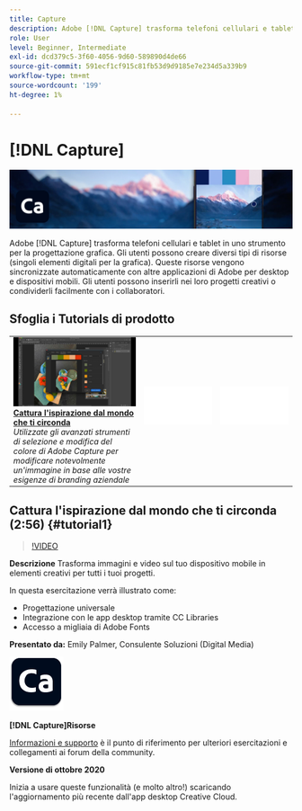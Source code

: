 ```yaml
---
title: Capture
description: Adobe [!DNL Capture] trasforma telefoni cellulari e tablet in uno strumento per la progettazione grafica
role: User
level: Beginner, Intermediate
exl-id: dcd379c5-3f60-4056-9d60-589890d4de66
source-git-commit: 591ecf1cf915c81fb53d9d9185e7e234d5a339b9
workflow-type: tm+mt
source-wordcount: '199'
ht-degree: 1%

---
```


# [!DNL Capture]

![Tutorial Hero Image](../assets/Capture.jpg)

Adobe [!DNL Capture] trasforma telefoni cellulari e tablet in uno strumento per la progettazione grafica. Gli utenti possono creare diversi tipi di risorse (singoli elementi digitali per la grafica).   Queste risorse vengono sincronizzate automaticamente con altre applicazioni di Adobe per desktop e dispositivi mobili. Gli utenti possono inserirli nei loro progetti creativi o condividerli facilmente con i collaboratori.

## Sfoglia i Tutorials di prodotto

<table style="table-layout:fixed">
<tr>
 <td>
   <a href="capture.md#tutorial1">
      <img alt="Cattura l'ispirazione dal mondo che ti circonda" src="../assets/capture_palmer_thumbnail.jpg" />
   </a>
    <div>
   <a href="capture.md#tutorial1"><strong>Cattura l'ispirazione dal mondo che ti circonda</strong></a>
    </div>
    <em>Utilizzate gli avanzati strumenti di selezione e modifica del colore di Adobe Capture per modificare notevolmente un'immagine in base alle vostre esigenze di branding aziendale</em>
    <br>
  </td>
  <td>
    <img alt="Spaziatore" src="../assets/Whitespacer.png" />
    <div>
    <br>
  </td>
  <td>
    <img alt="Spaziatore" src="../assets/Whitespacer.png" />
    <div>
    <br>
  </td>
</tr>
</table>

## Cattura l&#39;ispirazione dal mondo che ti circonda (2:56) {#tutorial1}

>[!VIDEO](https://video.tv.adobe.com/v/326825?hidetitle=true)

**Descrizione**
Trasforma immagini e video sul tuo dispositivo mobile in elementi creativi per tutti i tuoi progetti.

In questa esercitazione verrà illustrato come:
* Progettazione universale
* Integrazione con le app desktop tramite CC Libraries
* Accesso a migliaia di Adobe Fonts

**Presentato da:**
Emily Palmer, Consulente Soluzioni (Digital Media)

![Logo Capture](../assets/ca_appicon_96.png)

**[!DNL Capture]Risorse**

[Informazioni e supporto](https://helpx.adobe.com/mobile-apps/help/capture-faq.html) è il punto di riferimento per ulteriori esercitazioni e collegamenti ai forum della community.

**Versione di ottobre 2020**

Inizia a usare queste funzionalità (e molto altro!) scaricando l&#39;aggiornamento più recente dall&#39;app desktop Creative Cloud.
